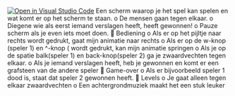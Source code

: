 [![Open in Visual Studio Code](https://classroom.github.com/assets/open-in-vscode-c66648af7eb3fe8bc4f294546bfd86ef473780cde1dea487d3c4ff354943c9ae.svg)](https://classroom.github.com/online_ide?assignment_repo_id=7931759&assignment_repo_type=AssignmentRepo)
Een scherm waarop je het spel kan spelen en wat komt er op het scherm
te staan.
o De mensen gaan tegen elkaar.
o Diegene wie als eerst iemand verslagen heeft, heeft gewonnen!
o Pauze scherm als je even iets moet doen.
 Bediening
o Als er op het pijltje naar rechts wordt gedrukt, gaat mijn animatie
naar rechts
o Als er op de w-knop (speler 1) en ^-knop ( wordt gedrukt, kan
mijn animatie springen
o Als je op de spatie balk(speler 1) en back-knop(speler 2) ga je
zwaardvechten tegen elkaar.
o Als je iemand verslagen heeft, heb je gewonnen en komt er een grafsteen van de andere speler
 Game-over
o Als er bijvoorbeeld speler 1 dood is, staat dat speler 2
gewonnen heeft.
 Levels
o Je gaat alleen tegen elkaar zwaardvechten
o Een achtergrondmuziek maakt het een stuk leuker
